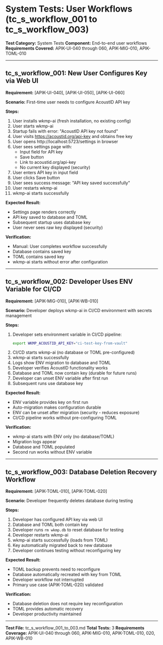 # System Tests: User Workflows (tc_s_workflow_001 to tc_s_workflow_003)

**Test Category:** System Tests
**Component:** End-to-end user workflows
**Requirements Covered:** APIK-UI-040 through 060, APIK-MIG-010, APIK-TOML-010

---

## tc_s_workflow_001: New User Configures Key via Web UI

**Requirement:** [APIK-UI-040], [APIK-UI-050], [APIK-UI-060]

**Scenario:** First-time user needs to configure AcoustID API key

**Steps:**
1. User installs wkmp-ai (fresh installation, no existing config)
2. User starts wkmp-ai
3. Startup fails with error: "AcoustID API key not found"
4. User visits https://acoustid.org/api-key and obtains free key
5. User opens http://localhost:5723/settings in browser
6. User sees settings page with:
   - Input field for API key
   - Save button
   - Link to acoustid.org/api-key
   - No current key displayed (security)
7. User enters API key in input field
8. User clicks Save button
9. User sees success message: "API key saved successfully"
10. User restarts wkmp-ai
11. wkmp-ai starts successfully

**Expected Result:**
- Settings page renders correctly
- API key saved to database and TOML
- Subsequent startup uses database key
- User never sees raw key displayed (security)

**Verification:**
- Manual: User completes workflow successfully
- Database contains saved key
- TOML contains saved key
- wkmp-ai starts without error after configuration

---

## tc_s_workflow_002: Developer Uses ENV Variable for CI/CD

**Requirement:** [APIK-MIG-010], [APIK-WB-010]

**Scenario:** Developer deploys wkmp-ai in CI/CD environment with secrets management

**Steps:**
1. Developer sets environment variable in CI/CD pipeline:
   ```bash
   export WKMP_ACOUSTID_API_KEY="ci-test-key-from-vault"
   ```
2. CI/CD starts wkmp-ai (no database or TOML pre-configured)
3. wkmp-ai starts successfully
4. Logs show ENV migration to database and TOML
5. Developer verifies AcoustID functionality works
6. Database and TOML now contain key (durable for future runs)
7. Developer can unset ENV variable after first run
8. Subsequent runs use database key

**Expected Result:**
- ENV variable provides key on first run
- Auto-migration makes configuration durable
- ENV can be unset after migration (security - reduces exposure)
- CI/CD pipeline works without pre-configuring TOML

**Verification:**
- wkmp-ai starts with ENV only (no database/TOML)
- Migration logs appear
- Database and TOML populated
- Second run works without ENV variable

---

## tc_s_workflow_003: Database Deletion Recovery Workflow

**Requirement:** [APIK-TOML-010], [APIK-TOML-020]

**Scenario:** Developer frequently deletes database during testing

**Steps:**
1. Developer has configured API key via web UI
2. Database and TOML both contain key
3. Developer runs `rm wkmp.db` to reset database for testing
4. Developer restarts wkmp-ai
5. wkmp-ai starts successfully (loads from TOML)
6. Key automatically migrated back to new database
7. Developer continues testing without reconfiguring key

**Expected Result:**
- TOML backup prevents need to reconfigure
- Database automatically recreated with key from TOML
- Developer workflow not interrupted
- Primary use case (APIK-TOML-020) validated

**Verification:**
- Database deletion does not require key reconfiguration
- TOML provides automatic recovery
- Developer productivity maintained

---

**Test File:** tc_s_workflow_001_to_003.md
**Total Tests:** 3
**Requirements Coverage:** APIK-UI-040 through 060, APIK-MIG-010, APIK-TOML-010, 020, APIK-WB-010
